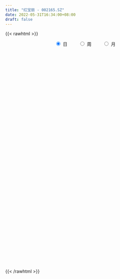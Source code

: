 ```yaml
---
title: "红宝丽 - 002165.SZ"
date: 2022-05-31T16:34:00+08:00
draft: false
---
```

{{< rawhtml >}}
    <div style="text-align: center">
        <label style="padding: 1rem;"><input style="margin-right: .5rem" type="radio" name="period" value="D" checked onclick="period_change(this)">日</label>
        <label style="padding: 1rem;"><input style="margin-right: .5rem" type="radio" name="period" value="W" onclick="period_change(this)">周</label>
        <label style="padding: 1rem;"><input style="margin-right: .5rem" type="radio" name="period" value="M" onclick="period_change(this)">月</label>
    </div>
    <div id="chart" style="height: 700px;"></div> 
    <script type="text/javascript">
        const D_v = [47537.22,24921.0,28171.03,29991.79,34603.21,36262.02,41061.0,39773.6,47064.2,64258.0,43783.7,36567.0,44045.0,32083.0,43937.54,129215.38,49868.0,58601.0,36558.01,37668.47,37882.6,32709.0,35508.0,36506.49,72926.51,42928.0,53452.0,35405.0,30576.0,28252.0,39185.04,43394.18,49195.22,39095.7,47765.0,97187.7,67401.32,54745.02,103598.02,142669.93,95351.05,71150.0,78251.13,108168.2,114809.1,94475.72,83493.72,86957.0,92745.0,53921.04,44683.0,47953.1,54323.1,40039.0,36338.33,70105.42,72271.84,79469.59,54921.52,67269.01,208631.98,121843.6,87468.33,82699.62,44893.0,115915.0,107641.4,135061.76,200091.82,131098.0,76183.0,81243.0,67228.0,115984.01,69652.01,187249.0,85329.0,299063.06,568664.29,452697.91,424057.91,373515.61,620331.16,757528.3,831415.6899999999,93919.44,91281.5,2425567.5499999998,1919581.1499999999,1039863.3199999999,964423.45,946148.9,668010.9300000001,785407.53,543310.9,567706.66,686511.72,737614.86,512487.58,642415.66,626690.66,834557.47,979917.3100000001,1587418.73,1038376.9,926810.04,876370.75,1636250.22,1091930.29,904762.0,1073727.1599999999,745172.0,743576.35,786204.0,528344.0,678686.53,636658.78,770341.46,551934.53,499517.37,520707.0,398306.58,450345.01,478491.02,465763.01,340764.0,286212.72,238618.0,323707.0,232002.0,257228.0,594206.46,912728.58,510709.44,421427.02,308962.99,275410.02,230380.0,252346.19,264087.01,781545.55,418303.0,443590.43,399759.99,353546.15,227753.38,378882.29,307049.58,307473.99,158278.0,167952.35,149443.01,153257.31,153587.91,162281.19,244079.0,142236.1,128130.0,139056.52,127380.0,95966.0,128408.1,264748.23,194345.52,136385.07,157276.09,186359.1,100003.0,78768.0,139225.0,108936.0,99966.0,104259.0,122238.0,111446.0,82768.0,78151.0,122657.0,78423.04,97902.0,120830.14,130894.1,94043.0,123750.43,111620.17,705141.22,811406.42,550324.01,308199.0,271041.02,215548.03,250239.04,274437.62,204482.0,258704.0,263018.01,189618.01,139369.01,148891.0,173700.01,168151.0,147946.0,595429.01,991538.76,711287.91,386198.0,272909.32,267371.32,208438.0,203090.0,157694.01,232811.0,129542.01,182410.01,129662.01,178893.7,198819.9,164751.61,316682.9,224452.0,186602.0,223651.01,223449.0,125825.04,156371.01,109895.01,191576.01,138717.0,120809.6,84403.0,127024.0,86855.0,84755.0,82599.02,149177.02,533869.02,264637.7,153479.0,197512.0,146153.0,168544.0,139137.0,101304.62,141629.05,137544.0,76533.0,82606.0,83158.0,60320.0,80891.0]
const D_histogram = [0.0,0.0031525926,0.0087341327,0.0130111738,0.0149531257,0.0178164051,0.0147612646,0.0100184694,0.0101106844,0.008802093,0.0060258635,0.0012043392,-0.0021283312,-0.0049800566,-0.0054741078,-0.0126462269,-0.0185576365,-0.0271110627,-0.0317686821,-0.0349251258,-0.0293332012,-0.0254212303,-0.0201821744,-0.0168671474,-0.0085882149,-0.002654019,0.0046581027,0.0029885552,0.0014371891,-0.0018510567,-0.0079403535,-0.0041075874,0.0025999851,0.006342082,0.0029796407,0.0129728885,0.0175480094,0.0222317101,0.0254300605,0.0337642208,0.0341013391,0.0293242883,0.0196363577,0.0193056785,0.0210352706,0.016986991,0.010747962,-0.0034922212,-0.0232565091,-0.0327901274,-0.0334414721,-0.0271580074,-0.0243578227,-0.0181651558,-0.0176853859,-0.0081672023,0.003383147,0.0118096318,0.0178158737,0.0225751043,0.0363349833,0.0360293719,0.0255780963,0.0237502819,0.0166605673,0.0160578733,0.0188843184,0.0236688733,0.0180355743,0.0111683617,0.0070148844,0.0035004777,-0.0007007088,-0.012034742,-0.0127313172,-0.0054314173,-0.0029411712,0.0298000395,0.0557796944,0.0779213103,0.0900138339,0.1290026716,0.1327275558,0.1655186803,0.2188479278,0.2861590859,0.3624692403,0.4068293577,0.3800223588,0.2807941215,0.1753883679,0.0605278611,-0.019722488,-0.1011186518,-0.1699159975,-0.2261911097,-0.2554017596,-0.2623829534,-0.2645503561,-0.2490462074,-0.2258891187,-0.1986344014,-0.1327731341,-0.0822400373,-0.0507958705,-0.0583759219,-0.0190475811,0.0514928478,0.0707726532,0.0688766647,0.0300379701,-0.0344554074,-0.0330735364,-0.0650660613,-0.0874336624,-0.0800605399,-0.0695667843,-0.0536795599,-0.0600111905,-0.074056887,-0.1041578775,-0.1144269027,-0.1152955747,-0.1054967317,-0.0905612735,-0.0844699979,-0.0795816385,-0.0704167039,-0.0582530652,-0.0555637673,-0.0441490764,0.0060601315,0.0364576475,0.0482937601,0.0388309318,0.0247221899,0.0205100922,0.0105497216,0.0115244251,0.0154465994,0.0407588542,0.0423202975,0.0447712982,0.0494638579,0.048820887,0.0422034354,0.0461318885,0.0397666379,0.0080472349,-0.0130303285,-0.0231122904,-0.0301884681,-0.0343027512,-0.0388194224,-0.0324140511,-0.0404846861,-0.0379679536,-0.0397096616,-0.0318133119,-0.0284282714,-0.0203253681,-0.0204928445,-0.0385520807,-0.04828384,-0.0515377177,-0.0593778192,-0.074651565,-0.0802120445,-0.0785719512,-0.0870036362,-0.0806861625,-0.0793113602,-0.065609592,-0.0479411355,-0.0247743178,-0.0037864476,0.0102768754,0.0096667311,0.0145475567,0.0149228784,0.0232695533,0.0303783456,0.0337166575,0.0414598014,0.0399762256,0.0282289416,0.0284689828,0.0221050911,0.0176287957,0.0177209675,0.0193549913,0.0205492926,0.0117858916,0.001042785,-0.0180384877,-0.0310937499,-0.027491422,-0.0205945638,-0.0234345429,-0.036642331,-0.0306836826,-0.0186979007,0.0207305856,0.0580147027,0.0822953988,0.0886691041,0.089664606,0.0755454251,0.0627314474,0.0436061785,0.0322773082,0.0276317344,0.0209739053,0.0254814003,0.0188237908,0.0195140956,0.0081366748,0.0031750248,0.0095074601,0.0046962372,-0.0087726362,-0.0307709617,-0.0307268185,-0.0333917571,-0.0471115382,-0.059913747,-0.0879257634,-0.1046568566,-0.1017145005,-0.0997653322,-0.0829972286,-0.0627361609,-0.0488630208,-0.0300369447,0.0101204013,0.038545234,0.050380306,0.058740116,0.0688168201,0.0671591989,0.0708440887,0.0711411584,0.0697752668,0.0723850467,0.0561250823,0.0504603873,0.0477894851,0.0438352424,0.0385458287,0.0345235115]
const D_fast = [0.0,0.0039407407,0.0117058141,0.0192356486,0.0249158819,0.0322332626,0.0328684383,0.0306302603,0.0332501465,0.0341420784,0.0328723147,0.0283518752,0.024487122,0.0203903824,0.0185278043,0.0081941285,-0.0023566902,-0.0176878822,-0.0302876721,-0.0421753973,-0.0439167729,-0.0463601096,-0.0461665973,-0.0470683571,-0.0409364783,-0.0356657872,-0.0271891399,-0.0281115485,-0.0293036174,-0.0330546273,-0.0411290125,-0.0383231432,-0.0309655745,-0.0256379571,-0.0282554882,-0.0150190183,-0.006056895,0.0041847332,0.0137405987,0.0305158142,0.0393782672,0.0419322886,0.0371534474,0.0416491878,0.0486375976,0.0488360657,0.0452840272,0.0301707887,0.0045923735,-0.0131387766,-0.0221504893,-0.0226565264,-0.0259457974,-0.0242944194,-0.028235996,-0.020759613,-0.0083634769,0.0030154158,0.0134756261,0.0238786328,0.0467222576,0.0554239892,0.0513672377,0.0554769938,0.052552421,0.0559641953,0.06351172,0.0742134933,0.0730890878,0.0690139657,0.0666142094,0.0639749222,0.0595985585,0.0452558398,0.0413764353,0.0473184809,0.0490734342,0.0892646548,0.1291892332,0.1708111767,0.2054071588,0.2766466644,0.3135534376,0.3877242321,0.4957654616,0.6346163911,0.8015438557,0.9476113125,1.0158099032,0.9867801963,0.9252215347,0.8254929932,0.7403120221,0.6336361954,0.5223598503,0.4095369606,0.3164758708,0.2438989387,0.175593947,0.1288365438,0.0955213528,0.0731174698,0.1057854535,0.135758541,0.1545037402,0.1323297083,0.1668961539,0.2503097946,0.2872827634,0.3026059411,0.2712767391,0.1981695097,0.1912829965,0.1430239563,0.0987979396,0.0861559272,0.0792579866,0.0817253211,0.0603908929,0.0278309746,-0.0283094853,-0.0671852361,-0.0968778017,-0.1134531417,-0.1211580019,-0.1361842257,-0.151191276,-0.1596305173,-0.162030145,-0.1732317889,-0.172854367,-0.1211301264,-0.0816181985,-0.0577086458,-0.0574637411,-0.0653919356,-0.0644765103,-0.0717994505,-0.0679436406,-0.0601598165,-0.0246578481,-0.0125163305,0.0011274948,0.018186019,0.0297482699,0.033681677,0.0491431023,0.0527195112,0.0230119169,-0.0013232286,-0.0171832631,-0.0318065578,-0.0444965288,-0.0587180556,-0.060416197,-0.0786080036,-0.0855832594,-0.0972523828,-0.0973093612,-0.1010313885,-0.0980098272,-0.1033005147,-0.1309977712,-0.1528004904,-0.1689387975,-0.1916233539,-0.2255599909,-0.2511734815,-0.2691763761,-0.2993589701,-0.313213037,-0.3316660747,-0.3343667046,-0.3286835319,-0.3117102937,-0.2916690353,-0.2750364935,-0.2732299551,-0.2647122403,-0.2606061989,-0.2464421358,-0.2317387571,-0.2199712808,-0.2018631865,-0.193352706,-0.1980427545,-0.1906854677,-0.1915230866,-0.1915921831,-0.1870697694,-0.1805969978,-0.1742653733,-0.1800823015,-0.1905647118,-0.2141556064,-0.2349843061,-0.2382548337,-0.2365066164,-0.2452052313,-0.267573602,-0.2692858743,-0.2619745677,-0.2173634349,-0.1655756422,-0.1207210964,-0.092180115,-0.0687684616,-0.0640012863,-0.0611324021,-0.0693561264,-0.0726156696,-0.0703533099,-0.0717676626,-0.0608898175,-0.0628414794,-0.0572726506,-0.0666159027,-0.0707837965,-0.0620744962,-0.0657116598,-0.0813736922,-0.1110647581,-0.1187023196,-0.1297151975,-0.1552128631,-0.1829935087,-0.2329869659,-0.2758822733,-0.2983685423,-0.321360707,-0.3253419106,-0.3207648831,-0.3191074982,-0.3077906582,-0.265103212,-0.2270420708,-0.2026119223,-0.1795670832,-0.1522861742,-0.1371539956,-0.1157580836,-0.0976757243,-0.0815977992,-0.0608917576,-0.0631204514,-0.0561700497,-0.0468935805,-0.0398890126,-0.0355419692,-0.0309334085]
const D_slow = [0.0,0.0007881481,0.0029716813,0.0062244748,0.0099627562,0.0144168575,0.0181071736,0.020611791,0.0231394621,0.0253399853,0.0268464512,0.027147536,0.0266154532,0.0253704391,0.0240019121,0.0208403554,0.0162009463,0.0094231806,0.00148101,-0.0072502714,-0.0145835717,-0.0209388793,-0.0259844229,-0.0302012097,-0.0323482634,-0.0330117682,-0.0318472425,-0.0311001037,-0.0307408065,-0.0312035706,-0.033188659,-0.0342155558,-0.0335655596,-0.0319800391,-0.0312351289,-0.0279919068,-0.0236049044,-0.0180469769,-0.0116894618,-0.0032484066,0.0052769282,0.0126080003,0.0175170897,0.0223435093,0.027602327,0.0318490747,0.0345360652,0.0336630099,0.0278488826,0.0196513508,0.0112909828,0.0045014809,-0.0015879747,-0.0061292637,-0.0105506101,-0.0125924107,-0.011746624,-0.008794216,-0.0043402476,0.0013035285,0.0103872743,0.0193946173,0.0257891414,0.0317267118,0.0358918537,0.039906322,0.0446274016,0.0505446199,0.0550535135,0.0578456039,0.059599325,0.0604744445,0.0602992673,0.0572905818,0.0541077525,0.0527498982,0.0520146054,0.0594646152,0.0734095388,0.0928898664,0.1153933249,0.1476439928,0.1808258818,0.2222055518,0.2769175338,0.3484573052,0.4390746153,0.5407819548,0.6357875445,0.7059860748,0.7498331668,0.7649651321,0.7600345101,0.7347548471,0.6922758478,0.6357280703,0.5718776304,0.5062818921,0.4401443031,0.3778827512,0.3214104715,0.2717518712,0.2385585877,0.2179985783,0.2052996107,0.1907056302,0.1859437349,0.1988169469,0.2165101102,0.2337292764,0.2412387689,0.2326249171,0.224356533,0.2080900176,0.186231602,0.1662164671,0.148824771,0.135404881,0.1204020834,0.1018878616,0.0758483923,0.0472416666,0.0184177729,-0.00795641,-0.0305967284,-0.0517142279,-0.0716096375,-0.0892138134,-0.1037770798,-0.1176680216,-0.1287052907,-0.1271902578,-0.1180758459,-0.1060024059,-0.096294673,-0.0901141255,-0.0849866024,-0.082349172,-0.0794680658,-0.0756064159,-0.0654167023,-0.054836628,-0.0436438034,-0.0312778389,-0.0190726172,-0.0085217583,0.0030112138,0.0129528733,0.014964682,0.0117070999,0.0059290273,-0.0016180897,-0.0101937776,-0.0198986332,-0.0280021459,-0.0381233175,-0.0476153059,-0.0575427212,-0.0654960492,-0.0726031171,-0.0776844591,-0.0828076702,-0.0924456904,-0.1045166504,-0.1174010798,-0.1322455346,-0.1509084259,-0.170961437,-0.1906044248,-0.2123553339,-0.2325268745,-0.2523547145,-0.2687571126,-0.2807423964,-0.2869359759,-0.2878825878,-0.2853133689,-0.2828966861,-0.279259797,-0.2755290774,-0.269711689,-0.2621171026,-0.2536879383,-0.2433229879,-0.2333289315,-0.2262716961,-0.2191544504,-0.2136281777,-0.2092209788,-0.2047907369,-0.1999519891,-0.1948146659,-0.191868193,-0.1916074968,-0.1961171187,-0.2038905562,-0.2107634117,-0.2159120526,-0.2217706884,-0.2309312711,-0.2386021917,-0.2432766669,-0.2380940205,-0.2235903448,-0.2030164952,-0.1808492191,-0.1584330676,-0.1395467113,-0.1238638495,-0.1129623049,-0.1048929778,-0.0979850442,-0.0927415679,-0.0863712178,-0.0816652701,-0.0767867462,-0.0747525775,-0.0739588213,-0.0715819563,-0.070407897,-0.072601056,-0.0802937964,-0.0879755011,-0.0963234404,-0.1081013249,-0.1230797617,-0.1450612025,-0.1712254167,-0.1966540418,-0.2215953748,-0.242344682,-0.2580287222,-0.2702444774,-0.2777537136,-0.2752236133,-0.2655873048,-0.2529922283,-0.2383071993,-0.2211029943,-0.2043131945,-0.1866021723,-0.1688168827,-0.151373066,-0.1332768043,-0.1192455337,-0.1066304369,-0.0946830656,-0.083724255,-0.0740877979,-0.06545692]
const D_data = [['2021-05-20', 4.7193, 4.6897, 4.6601, 4.7292],['2021-05-21', 4.6897, 4.7391, 4.6897, 4.7588],['2021-05-24', 4.7292, 4.7983, 4.7095, 4.8082],['2021-05-25', 4.7983, 4.8181, 4.7786, 4.8279],['2021-05-26', 4.8181, 4.8181, 4.7884, 4.8279],['2021-05-27', 4.8181, 4.8576, 4.7983, 4.8576],['2021-05-28', 4.8576, 4.7983, 4.7786, 4.8576],['2021-05-31', 4.7884, 4.7687, 4.7588, 4.7983],['2021-06-01', 4.7884, 4.8279, 4.7391, 4.8477],['2021-06-02', 4.8279, 4.8181, 4.7884, 4.8773],['2021-06-03', 4.8181, 4.7983, 4.7884, 4.8477],['2021-06-04', 4.7983, 4.7588, 4.7489, 4.7983],['2021-06-07', 4.7884, 4.7588, 4.7391, 4.8181],['2021-06-08', 4.7687, 4.7489, 4.7292, 4.7786],['2021-06-09', 4.7489, 4.7687, 4.7095, 4.7786],['2021-06-10', 4.7588, 4.6601, 4.6305, 4.7687],['2021-06-11', 4.6798, 4.6305, 4.6305, 4.6897],['2021-06-15', 4.6107, 4.5416, 4.5219, 4.6305],['2021-06-16', 4.5416, 4.5317, 4.512, 4.5614],['2021-06-17', 4.5416, 4.5021, 4.4922, 4.5515],['2021-06-18', 4.5416, 4.591, 4.4922, 4.6009],['2021-06-21', 4.5811, 4.5712, 4.5416, 4.6009],['2021-06-22', 4.591, 4.591, 4.5416, 4.6009],['2021-06-23', 4.591, 4.5712, 4.5416, 4.591],['2021-06-24', 4.5712, 4.6502, 4.5219, 4.6601],['2021-06-25', 4.6502, 4.6502, 4.591, 4.6601],['2021-06-28', 4.6601, 4.6996, 4.6502, 4.7292],['2021-06-29', 4.6897, 4.6009, 4.6009, 4.6996],['2021-06-30', 4.6009, 4.591, 4.5515, 4.6403],['2021-07-01', 4.6009, 4.5515, 4.5416, 4.6206],['2021-07-02', 4.5811, 4.4824, 4.4528, 4.5811],['2021-07-05', 4.4922, 4.591, 4.4824, 4.6009],['2021-07-06', 4.591, 4.6502, 4.5811, 4.6897],['2021-07-07', 4.6403, 4.6403, 4.591, 4.6798],['2021-07-08', 4.6403, 4.5515, 4.5317, 4.6502],['2021-07-09', 4.5416, 4.7391, 4.512, 4.7588],['2021-07-12', 4.7489, 4.7193, 4.6996, 4.7786],['2021-07-13', 4.6996, 4.7588, 4.6798, 4.7884],['2021-07-14', 4.7391, 4.7786, 4.7391, 4.8674],['2021-07-15', 4.8082, 4.897, 4.7786, 4.9365],['2021-07-16', 4.9069, 4.8477, 4.8279, 4.9168],['2021-07-19', 4.8576, 4.7983, 4.7687, 4.8773],['2021-07-20', 4.7489, 4.7193, 4.6996, 4.7786],['2021-07-21', 4.7588, 4.8279, 4.7193, 4.8674],['2021-07-22', 4.7884, 4.8773, 4.7786, 4.8872],['2021-07-23', 4.9168, 4.8181, 4.7884, 4.9563],['2021-07-26', 4.7983, 4.7786, 4.6502, 4.8378],['2021-07-27', 4.7489, 4.6305, 4.6206, 4.8477],['2021-07-28', 4.6009, 4.4626, 4.4528, 4.6305],['2021-07-29', 4.5021, 4.4922, 4.4824, 4.5712],['2021-07-30', 4.4528, 4.5515, 4.4429, 4.5614],['2021-08-02', 4.5515, 4.6305, 4.4824, 4.6502],['2021-08-03', 4.6305, 4.591, 4.5712, 4.67],['2021-08-04', 4.5712, 4.6403, 4.5712, 4.6601],['2021-08-05', 4.6403, 4.5712, 4.5515, 4.6403],['2021-08-06', 4.5712, 4.6996, 4.5317, 4.6996],['2021-08-09', 4.6897, 4.7786, 4.67, 4.7786],['2021-08-10', 4.7391, 4.7983, 4.7292, 4.8674],['2021-08-11', 4.7786, 4.8181, 4.7687, 4.8477],['2021-08-12', 4.8378, 4.8477, 4.8082, 4.8674],['2021-08-13', 4.8477, 5.0353, 4.8279, 5.055],['2021-08-16', 5.0254, 4.9267, 4.897, 5.0649],['2021-08-17', 4.9069, 4.7983, 4.7884, 4.9662],['2021-08-18', 4.7983, 4.897, 4.7884, 4.9365],['2021-08-19', 4.8872, 4.8279, 4.7983, 4.9069],['2021-08-20', 4.8279, 4.9069, 4.7193, 5.0155],['2021-08-23', 4.9464, 4.976, 4.9069, 5.0353],['2021-08-24', 4.976, 5.0451, 4.9563, 5.0846],['2021-08-25', 4.8181, 4.9365, 4.6996, 4.9859],['2021-08-26', 4.976, 4.9069, 4.8872, 5.055],['2021-08-27', 4.8872, 4.9267, 4.8576, 4.9662],['2021-08-30', 4.9365, 4.9267, 4.897, 5.0056],['2021-08-31', 4.9464, 4.9069, 4.8477, 4.976],['2021-09-01', 4.9069, 4.7786, 4.7687, 5.0056],['2021-09-02', 4.7786, 4.8773, 4.7489, 4.897],['2021-09-03', 4.8674, 4.9958, 4.8576, 5.1636],['2021-09-06', 5.0254, 4.9662, 4.9267, 5.055],['2021-09-07', 4.9662, 5.4598, 4.9563, 5.4598],['2021-09-08', 5.5289, 5.5783, 5.3808, 5.6474],['2021-09-09', 5.5585, 5.7264, 5.4796, 5.9041],['2021-09-10', 5.9041, 5.7757, 5.6573, 6.0621],['2021-09-13', 5.7856, 6.3583, 5.7757, 6.3583],['2021-09-14', 6.4866, 6.1608, 6.0028, 6.5557],['2021-09-15', 6.0917, 6.7729, 6.0324, 6.7729],['2021-09-16', 7.4542, 7.4542, 6.9111, 7.4542],['2021-09-17', 8.2045, 8.2045, 8.2045, 8.2045],['2021-09-22', 9.024, 9.024, 9.024, 9.024],['2021-09-23', 9.9224, 9.3301, 9.1918, 9.9224],['2021-09-24', 9.2807, 8.8858, 8.7673, 10.1396],['2021-09-27', 8.9055, 7.9972, 7.9972, 9.3695],['2021-09-28', 7.8392, 7.6516, 7.5035, 8.0268],['2021-09-29', 7.6615, 7.1382, 6.9803, 7.8688],['2021-09-30', 7.4147, 7.1678, 7.1481, 7.5134],['2021-10-08', 7.2863, 6.7729, 6.6742, 7.3554],['2021-10-11', 6.8322, 6.5162, 6.457, 6.9013],['2021-10-12', 6.6446, 6.2694, 6.1707, 6.6446],['2021-10-13', 6.2595, 6.2694, 6.0028, 6.3977],['2021-10-14', 6.2793, 6.3188, 6.141, 6.4767],['2021-10-15', 6.3188, 6.2102, 6.0423, 6.3385],['2021-10-18', 6.25, 6.32, 6.11, 6.47],['2021-10-19', 6.23, 6.38, 6.18, 6.43],['2021-10-20', 6.13, 6.44, 6.04, 6.55],['2021-10-21', 6.5, 7.08, 6.32, 7.08],['2021-10-22', 7.08, 7.15, 6.94, 7.79],['2021-10-25', 6.52, 7.11, 6.52, 7.31],['2021-10-26', 7.18, 6.67, 6.55, 7.21],['2021-10-27', 6.57, 7.34, 6.35, 7.34],['2021-10-28', 7.35, 8.07, 7.29, 8.07],['2021-10-29', 8.1, 7.75, 7.5, 8.12],['2021-11-01', 7.6, 7.62, 6.99, 7.94],['2021-11-02', 7.71, 7.12, 6.86, 7.75],['2021-11-03', 7.04, 6.55, 6.49, 7.07],['2021-11-04', 6.63, 7.21, 6.56, 7.21],['2021-11-05', 7.23, 6.7, 6.7, 7.28],['2021-11-08', 6.66, 6.64, 6.5, 6.84],['2021-11-09', 6.67, 6.93, 6.53, 6.98],['2021-11-10', 7.14, 6.98, 6.78, 7.2],['2021-11-11', 6.99, 7.09, 6.81, 7.44],['2021-11-12', 7.11, 6.81, 6.77, 7.18],['2021-11-15', 6.67, 6.62, 6.37, 6.75],['2021-11-16', 6.62, 6.24, 6.19, 6.66],['2021-11-17', 6.2, 6.3, 6.13, 6.37],['2021-11-18', 6.25, 6.3, 6.13, 6.45],['2021-11-19', 6.24, 6.37, 6.13, 6.48],['2021-11-22', 6.43, 6.42, 6.35, 6.62],['2021-11-23', 6.36, 6.29, 6.26, 6.42],['2021-11-24', 6.22, 6.23, 6.18, 6.33],['2021-11-25', 6.25, 6.25, 6.19, 6.32],['2021-11-26', 6.21, 6.28, 6.15, 6.36],['2021-11-29', 6.15, 6.14, 6.08, 6.24],['2021-11-30', 6.19, 6.23, 6.16, 6.4],['2021-12-01', 6.4, 6.85, 6.35, 6.85],['2021-12-02', 6.9, 6.82, 6.65, 7.11],['2021-12-03', 6.77, 6.72, 6.58, 6.86],['2021-12-06', 6.75, 6.48, 6.44, 6.83],['2021-12-07', 6.56, 6.37, 6.28, 6.64],['2021-12-08', 6.34, 6.45, 6.21, 6.53],['2021-12-09', 6.46, 6.34, 6.32, 6.46],['2021-12-10', 6.36, 6.45, 6.32, 6.47],['2021-12-13', 6.45, 6.5, 6.4, 6.56],['2021-12-14', 6.45, 6.86, 6.42, 7.15],['2021-12-15', 6.7, 6.66, 6.59, 6.77],['2021-12-16', 6.75, 6.71, 6.66, 6.92],['2021-12-17', 6.8, 6.79, 6.61, 6.9],['2021-12-20', 6.8, 6.77, 6.62, 6.91],['2021-12-21', 6.7, 6.71, 6.6, 6.73],['2021-12-22', 6.7, 6.87, 6.65, 6.98],['2021-12-23', 6.93, 6.77, 6.72, 6.95],['2021-12-24', 6.7, 6.37, 6.31, 6.72],['2021-12-27', 6.31, 6.36, 6.31, 6.44],['2021-12-28', 6.31, 6.4, 6.21, 6.4],['2021-12-29', 6.4, 6.37, 6.3, 6.49],['2021-12-30', 6.4, 6.35, 6.32, 6.41],['2021-12-31', 6.34, 6.29, 6.26, 6.37],['2022-01-04', 6.35, 6.4, 6.31, 6.42],['2022-01-05', 6.37, 6.18, 6.06, 6.4],['2022-01-06', 6.15, 6.26, 6.13, 6.33],['2022-01-07', 6.27, 6.17, 6.16, 6.31],['2022-01-10', 6.16, 6.27, 6.1, 6.29],['2022-01-11', 6.28, 6.21, 6.19, 6.3],['2022-01-12', 6.24, 6.27, 6.21, 6.29],['2022-01-13', 6.28, 6.16, 6.13, 6.29],['2022-01-14', 6.15, 5.85, 5.75, 6.15],['2022-01-17', 5.71, 5.83, 5.7, 5.88],['2022-01-18', 5.81, 5.82, 5.75, 5.85],['2022-01-19', 5.83, 5.67, 5.63, 5.83],['2022-01-20', 5.64, 5.44, 5.41, 5.67],['2022-01-21', 5.39, 5.42, 5.35, 5.48],['2022-01-24', 5.41, 5.41, 5.28, 5.45],['2022-01-25', 5.42, 5.17, 5.0, 5.44],['2022-01-26', 5.19, 5.25, 5.16, 5.32],['2022-01-27', 5.28, 5.11, 5.1, 5.28],['2022-01-28', 5.11, 5.21, 4.99, 5.24],['2022-02-07', 5.24, 5.26, 5.15, 5.33],['2022-02-08', 5.26, 5.37, 5.2, 5.39],['2022-02-09', 5.37, 5.41, 5.32, 5.43],['2022-02-10', 5.41, 5.38, 5.31, 5.41],['2022-02-11', 5.38, 5.2, 5.19, 5.38],['2022-02-14', 5.22, 5.25, 5.16, 5.32],['2022-02-15', 5.24, 5.18, 5.11, 5.29],['2022-02-16', 5.2, 5.28, 5.19, 5.34],['2022-02-17', 5.26, 5.29, 5.25, 5.42],['2022-02-18', 5.26, 5.26, 5.22, 5.33],['2022-02-21', 5.24, 5.34, 5.2, 5.34],['2022-02-22', 5.32, 5.24, 5.21, 5.35],['2022-02-23', 5.26, 5.07, 4.88, 5.26],['2022-02-24', 5.06, 5.18, 5.04, 5.58],['2022-02-25', 5.15, 5.07, 5.02, 5.28],['2022-02-28', 5.05, 5.05, 4.9, 5.12],['2022-03-01', 5.06, 5.08, 5.03, 5.2],['2022-03-02', 5.06, 5.09, 5.03, 5.14],['2022-03-03', 5.1, 5.08, 5.06, 5.17],['2022-03-04', 5.05, 4.92, 4.9, 5.06],['2022-03-07', 4.92, 4.82, 4.78, 4.94],['2022-03-08', 4.8, 4.6, 4.49, 4.82],['2022-03-09', 4.6, 4.54, 4.3, 4.69],['2022-03-10', 4.6, 4.67, 4.58, 4.7],['2022-03-11', 4.64, 4.69, 4.52, 4.69],['2022-03-14', 4.69, 4.53, 4.53, 4.73],['2022-03-15', 4.52, 4.3, 4.29, 4.55],['2022-03-16', 4.39, 4.46, 4.23, 4.48],['2022-03-17', 4.49, 4.53, 4.49, 4.62],['2022-03-18', 4.57, 4.98, 4.52, 4.98],['2022-03-21', 5.05, 5.16, 4.99, 5.28],['2022-03-22', 5.05, 5.19, 5.02, 5.43],['2022-03-23', 5.2, 5.09, 5.07, 5.24],['2022-03-24', 5.14, 5.09, 4.98, 5.14],['2022-03-25', 5.02, 4.91, 4.9, 5.08],['2022-03-28', 4.88, 4.89, 4.76, 4.96],['2022-03-29', 4.88, 4.75, 4.7, 4.89],['2022-03-30', 4.85, 4.78, 4.72, 4.85],['2022-03-31', 4.78, 4.83, 4.75, 4.95],['2022-04-01', 4.8, 4.78, 4.74, 4.83],['2022-04-06', 4.8, 4.92, 4.8, 4.96],['2022-04-07', 4.9, 4.78, 4.78, 4.93],['2022-04-08', 4.78, 4.86, 4.65, 4.91],['2022-04-11', 4.85, 4.68, 4.62, 4.93],['2022-04-12', 4.66, 4.71, 4.53, 4.72],['2022-04-13', 4.78, 4.85, 4.59, 4.93],['2022-04-14', 4.76, 4.71, 4.65, 4.77],['2022-04-15', 4.7, 4.54, 4.5, 4.7],['2022-04-18', 4.38, 4.31, 4.17, 4.39],['2022-04-19', 4.31, 4.49, 4.28, 4.56],['2022-04-20', 4.48, 4.41, 4.37, 4.52],['2022-04-21', 4.36, 4.18, 4.16, 4.39],['2022-04-22', 4.18, 4.06, 3.99, 4.18],['2022-04-25', 4.0, 3.68, 3.66, 4.0],['2022-04-26', 3.7, 3.6, 3.57, 3.79],['2022-04-27', 3.42, 3.7, 3.42, 3.7],['2022-04-28', 3.66, 3.59, 3.55, 3.7],['2022-04-29', 3.61, 3.72, 3.61, 3.77],['2022-05-05', 3.73, 3.77, 3.67, 3.82],['2022-05-06', 3.79, 3.7, 3.67, 3.79],['2022-05-09', 3.7, 3.78, 3.69, 3.81],['2022-05-10', 3.74, 4.16, 3.73, 4.16],['2022-05-11', 4.28, 4.18, 4.14, 4.4],['2022-05-12', 4.12, 4.08, 4.0, 4.17],['2022-05-13', 4.1, 4.1, 4.02, 4.15],['2022-05-16', 4.14, 4.19, 4.11, 4.27],['2022-05-17', 4.19, 4.09, 4.06, 4.19],['2022-05-18', 4.07, 4.19, 4.07, 4.19],['2022-05-19', 4.14, 4.19, 4.09, 4.23],['2022-05-20', 4.19, 4.2, 4.16, 4.22],['2022-05-23', 4.18, 4.29, 4.18, 4.32],['2022-05-24', 4.28, 4.05, 4.05, 4.33],['2022-05-25', 4.12, 4.15, 4.06, 4.15],['2022-05-26', 4.12, 4.19, 4.08, 4.2],['2022-05-27', 4.19, 4.18, 4.13, 4.22],['2022-05-30', 4.19, 4.16, 4.13, 4.2],['2022-05-31', 4.14, 4.17, 4.12, 4.19]]
const W_v = [227304.28,487046.9,450750.15,432704.75,871263.7399999999,311666.33,233874.82,369126.87,505662.77,208690.69,146613.31,215506.25,149500.85,122634.8,137385.72,187777.72,226960.28,108371.69,80841.93,139265.06,84767.79,92226.57,109682.35,198470.58,193239.3,141746.23,171102.92,153626.64,133185.47,53932.67,35350.31,166338.23,202852.45,186644.97,312858.51,190181.56,94152.74,123965.2,149557.23,158103.35,60331.52,117486.11,231272.89,152373.19,110247.36,83626.61,111110.43,124108.01,66248.61,68804.92,77872.69,82348.35,117467.08,76631.85,636388.5499999999,294276.05,149182.37,98226.93,80024.8,51334.58,67617.32,48216.46,95962.47,214281.65,117034.83,265359.3,262133.57,366791.61,157688.93,145402.0,166743.1,152102.38,89271.54,112007.64,77740.03,235925.81,136890.33,105990.43,86906.22,334644.2,515384.16,314350.7,372933.25,318003.3100000001,216762.51,275710.17,476967.8100000001,573512.98,219144.61,253934.19,94490.52,285707.02,290316.84,138507.32,101082.0,61204.0,92984.83,104737.26,238501.3,155899.78,125148.41,177983.8,264980.14,101095.35,99807.31,64810.12,98221.21,80704.0,102754.95,90180.65,148841.95,114167.86,14243.66,85755.51,133124.79,141538.37,108634.44,92654.4,109962.91,96533.82,209992.0,124307.04,179597.32,209771.87,135929.56,133547.07,169478.05,732993.63,323273.44,322463.81,291224.64,455564.15,582013.39,1040440.3899999999,714284.65,421142.81,320600.08,445616.65,304480.64,995090.9800000001,3310376.5600000001,1477235.3999999999,511112.89,510915.11,552367.88,299220.8,339088.63,265861.03,249926.02,152776.14,395786.77,780074.5499999999,614645.47,753294.54,1223959.6399999999,2541502.5500000003,3919838.0,2186514.6299999999,1284544.95,1212249.02,838520.15,1565555.8900000001,989131.24,671106.67,349712.2,1130324.54,603779.22,642754.3500000001,553254.1899999999,472153.04,1207692.1399999999,2080398.8400000001,748492.13,702351.42,438232.27,406161.01,358782.48,913248.7799999999,587690.5399999999,413340.96,378434.97,499185.86,216068.26,203936.99,1029367.99,589485.3100000001,519574.88,602462.05,431219.37,239306.26,441513.0,489703.11,917972.38,328732.28,88785.12,283091.86,244909.88,170089.05,231446.5,299148.92,170710.08,220578.0,186870.04,276637.8,463765.34,466854.15,361799.76,248758.95,482563.9399999999,452819.55,650075.98,521356.02,1829812.1699999999,2676710.1999999997,4436430.1999999993,3618446.6000000001,785407.53,3047631.7200000002,4670999.8300000001,5569738.2000000002,4253441.5099999998,3165965.2999999998,2347366.98,1655064.73,2506874.48,1488526.22,2307285.98,1574705.3900000001,782518.58,676726.29,755558.85,774368.7799999999,531154.0,517260.0,522092.28,2302242.25,1319464.71,1055191.03,1234117.02,2629305.3099999996,931575.02,490965.72,1091308.4100000001,839191.0700000001,662529.61,171610.0,1183761.76,752650.62,521470.05,141211.0]
const W_histogram = [0.0,0.0225723077,0.0391422205,0.0479480106,0.0738824277,0.0705938212,0.0734041609,0.0809414937,0.077441158,0.0615412958,0.0428322843,0.0384917261,0.0085289817,-0.0084876363,-0.0427139305,-0.0413033979,-0.0565734613,-0.069779887,-0.0747469326,-0.0680115998,-0.0663478271,-0.0690113432,-0.0637262148,-0.0474834898,-0.045863124,-0.0466745625,-0.0458108066,-0.0743427821,-0.1141395962,-0.125101685,-0.1226192628,-0.109735555,-0.0877009325,-0.0706499997,-0.0696574968,-0.0572699814,-0.0516799919,-0.0456501377,-0.0572405084,-0.0614465894,-0.0582259668,-0.0485613668,-0.0309779762,-0.0166022725,-0.0165421307,-0.0126119505,-0.0082649535,-0.0325390195,-0.0342087544,-0.0314750622,-0.0186245776,-0.0031594348,0.0187186816,0.0198908206,0.0420439423,0.0333453364,0.0193272946,0.0088498632,0.0097998937,0.0110245713,0.0179033477,0.0204962253,-0.0033221896,-0.0226167518,-0.0194291463,-0.00227297,0.0233632924,0.0522985324,0.0488440511,0.0517828135,0.0621772286,0.0598314858,0.0476299646,0.0297820979,0.0228943996,0.0368038954,0.0486915247,0.056101615,0.0509034843,0.0683045394,0.1037547052,0.1217917584,0.1357452791,0.1442349874,0.1559674382,0.1545049953,0.1798134594,0.1730801942,0.1610981755,0.1268781647,0.0820879756,0.060702658,0.0370114699,0.0093120116,-0.0114151363,-0.0353324267,-0.0437626725,-0.0469348085,-0.0402838696,-0.0308599213,-0.0244930974,-0.0215711808,-0.0202870587,-0.0325460507,-0.0469544523,-0.0481014065,-0.0476397468,-0.04858073,-0.0383771057,-0.0235055365,-0.0264282824,-0.0421669489,-0.0500200813,-0.0417857744,-0.0500400315,-0.0512152394,-0.052778405,-0.0593794217,-0.078025125,-0.0830708568,-0.0853862983,-0.0800585005,-0.0662844121,-0.0459110981,-0.031114281,-0.009891821,0.001140843,0.0376953623,0.0326463737,0.0179529764,0.005436178,0.0192993565,0.0308020591,0.0763877359,0.065811953,0.054792705,0.047694362,0.0270817544,0.0346213644,0.0449667349,0.1076523307,0.0709176211,0.0517195421,0.0269155592,-0.0084467086,-0.0346797444,-0.0398817185,-0.0498028513,-0.0494506616,-0.0507529129,-0.0327481935,-0.004775026,0.0179138461,0.0310188114,0.0846160674,0.163105009,0.2224724984,0.2341036365,0.2008036832,0.1418933482,0.0942654962,0.0969493432,0.0759865564,0.0468016231,0.0453868585,0.0355152259,-0.0050474753,-0.0709030639,-0.1048934955,-0.1238211543,-0.0778521296,-0.0690378572,-0.0693295614,-0.0776762053,-0.0835263465,-0.0936198658,-0.0860895861,-0.063933579,-0.0859247617,-0.0958005149,-0.1011308868,-0.1383871636,-0.1328927676,-0.097442003,-0.0492612652,-0.0282790529,-0.0077342339,0.0171440784,0.0106313147,-0.0013783917,0.0083754173,0.0224201749,-0.0114170931,-0.0469944928,-0.0615304373,-0.0594549691,-0.0689964633,-0.0668908097,-0.0637416769,-0.0656253228,-0.0647480911,-0.0557400033,-0.0564674382,-0.0360394778,-0.0127918477,0.0022139717,-0.0038624785,0.0036396393,0.0312231653,0.0402584132,0.0465603378,0.0538588015,0.1066381193,0.2901430724,0.4337820259,0.3907975542,0.3166408963,0.2154032381,0.197893871,0.2116453625,0.1384881506,0.0884061167,0.0201113297,-0.033728388,-0.0417853457,-0.0659395013,-0.0598378036,-0.0834572264,-0.1025788808,-0.1201979411,-0.1484411615,-0.188544459,-0.2195095249,-0.2298598449,-0.2217555273,-0.2179580322,-0.214009564,-0.2147910961,-0.1848215939,-0.1597021032,-0.1424043774,-0.11718968,-0.1135945406,-0.1336905059,-0.1583429522,-0.1637764426,-0.1297023328,-0.0915015269,-0.0601663065,-0.0340016382]
const W_fast = [0.0,0.0282153846,0.0545708525,0.0753636453,0.1197686693,0.1341285181,0.155289898,0.1830626042,0.198922558,0.1984080198,0.1904070793,0.1956894527,0.1678589537,0.1487204266,0.1038156498,0.0949003329,0.0654869042,0.0348355067,0.011181728,0.0009141608,-0.0140090232,-0.0339253751,-0.0445718004,-0.0401999478,-0.0500453631,-0.0625254421,-0.0731143879,-0.120232059,-0.1885637721,-0.2308012821,-0.2589736756,-0.2735238566,-0.2734144672,-0.2740260343,-0.2904479056,-0.2923778856,-0.2997078941,-0.3050905742,-0.3309910721,-0.3505588004,-0.3618946695,-0.3643704112,-0.3545315147,-0.3443063791,-0.34838177,-0.3476045774,-0.3453238188,-0.3777326396,-0.3879545632,-0.3930896365,-0.3848952963,-0.3702200122,-0.3436622254,-0.3375173813,-0.304853274,-0.3052155458,-0.3144017639,-0.3226667295,-0.3192667256,-0.3152859052,-0.3039312919,-0.296214358,-0.3208633202,-0.3458120704,-0.3474817514,-0.3308938177,-0.2994167321,-0.257406859,-0.2486503276,-0.2327658619,-0.2068271396,-0.1942150109,-0.1945090409,-0.2049113831,-0.2060754816,-0.182965012,-0.1589045014,-0.1374690074,-0.129941267,-0.095464077,-0.034075235,0.0144097579,0.0622995984,0.1068480535,0.1575723638,0.1947361698,0.2649979987,0.3015347821,0.3298273072,0.3273268376,0.3030586425,0.2968489894,0.2824106687,0.2570392133,0.2334582813,0.2007078842,0.1813369704,0.1664311322,0.1630111037,0.1647200716,0.1649636212,0.1624927427,0.1587051,0.1383095954,0.1121625807,0.0989902749,0.0875419979,0.0744558322,0.0750651801,0.0840603651,0.0745305487,0.0482501449,0.0278919922,0.0256798555,0.0049155905,-0.0090634272,-0.0238211941,-0.0452670662,-0.0834190508,-0.1092324968,-0.1328945129,-0.1475813402,-0.1503783548,-0.1414828153,-0.1344645684,-0.1157150637,-0.1043971889,-0.058418829,-0.0553062242,-0.0655113775,-0.0766691314,-0.0579811137,-0.0387778963,0.0259047144,0.0317819198,0.0344608481,0.0392860956,0.0254439266,0.0416388776,0.0632259318,0.1528246104,0.133819306,0.1275511125,0.1094760194,0.0720020745,0.0370991025,0.0219266988,-0.0004451468,-0.0124556224,-0.026446102,-0.0166284309,0.0101509801,0.0373183137,0.0581779818,0.1329292547,0.2521944485,0.3671800625,0.4373371098,0.4542380772,0.4308010793,0.4067396014,0.4336607842,0.4316946364,0.4142101089,0.424142059,0.4231492329,0.3813246627,0.2977433082,0.2375295028,0.1876465554,0.2141525476,0.2057073558,0.1880832612,0.160317566,0.1335858382,0.1000873524,0.0860952356,0.092267848,0.0487954748,0.0149695929,-0.0156435008,-0.0874965684,-0.1152253643,-0.1041351005,-0.0682696789,-0.0543572298,-0.0357459694,-0.0065816375,-0.0104365724,-0.0227908768,-0.0109432135,0.0087065878,-0.0279849535,-0.0753109764,-0.1052295302,-0.1180178042,-0.1448084143,-0.1594254631,-0.1722117496,-0.1905017262,-0.2058115172,-0.2107384303,-0.2255827247,-0.2141646338,-0.1941149656,-0.1785556533,-0.1855977231,-0.1771856955,-0.1417963781,-0.1226965269,-0.1047545178,-0.0839913538,-0.0045525062,0.251488215,0.503572675,0.5582875918,0.563291158,0.5159043093,0.54786841,0.6145312421,0.5759960679,0.5480155631,0.4847486085,0.4224767938,0.4039734998,0.3633344688,0.3544767156,0.3099929862,0.2652266115,0.217558066,0.1522045552,0.064965143,-0.0208773041,-0.0886925854,-0.1360271496,-0.1867191625,-0.2362730853,-0.2907523914,-0.3069882877,-0.3217943229,-0.3400976914,-0.3441804139,-0.3689839097,-0.4225025015,-0.4867406859,-0.533118287,-0.5314697603,-0.5161443362,-0.4998506923,-0.4821864336]
const W_slow = [0.0,0.0056430769,0.015428632,0.0274156347,0.0458862416,0.0635346969,0.0818857371,0.1021211105,0.1214814,0.136866724,0.147574795,0.1571977266,0.159329972,0.1572080629,0.1465295803,0.1362037308,0.1220603655,0.1046153937,0.0859286606,0.0689257606,0.0523388039,0.0350859681,0.0191544144,0.0072835419,-0.0041822391,-0.0158508797,-0.0273035813,-0.0458892769,-0.0744241759,-0.1056995971,-0.1363544128,-0.1637883016,-0.1857135347,-0.2033760346,-0.2207904088,-0.2351079042,-0.2480279022,-0.2594404366,-0.2737505637,-0.289112211,-0.3036687027,-0.3158090444,-0.3235535385,-0.3277041066,-0.3318396393,-0.3349926269,-0.3370588653,-0.3451936202,-0.3537458088,-0.3616145743,-0.3662707187,-0.3670605774,-0.362380907,-0.3574082019,-0.3468972163,-0.3385608822,-0.3337290585,-0.3315165927,-0.3290666193,-0.3263104765,-0.3218346396,-0.3167105833,-0.3175411306,-0.3231953186,-0.3280526052,-0.3286208477,-0.3227800246,-0.3097053915,-0.2974943787,-0.2845486753,-0.2690043682,-0.2540464967,-0.2421390056,-0.2346934811,-0.2289698812,-0.2197689073,-0.2075960262,-0.1935706224,-0.1808447513,-0.1637686165,-0.1378299402,-0.1073820006,-0.0734456808,-0.0373869339,0.0016049256,0.0402311745,0.0851845393,0.1284545879,0.1687291317,0.2004486729,0.2209706668,0.2361463313,0.2453991988,0.2477272017,0.2448734176,0.2360403109,0.2250996428,0.2133659407,0.2032949733,0.195579993,0.1894567186,0.1840639234,0.1789921587,0.1708556461,0.159117033,0.1470916814,0.1351817447,0.1230365622,0.1134422858,0.1075659016,0.100958831,0.0904170938,0.0779120735,0.0674656299,0.054955622,0.0421518122,0.0289572109,0.0141123555,-0.0053939258,-0.02616164,-0.0475082146,-0.0675228397,-0.0840939427,-0.0955717172,-0.1033502875,-0.1058232427,-0.105538032,-0.0961141914,-0.0879525979,-0.0834643538,-0.0821053094,-0.0772804702,-0.0695799554,-0.0504830215,-0.0340300332,-0.0203318569,-0.0084082664,-0.0016378278,0.0070175132,0.018259197,0.0451722796,0.0629016849,0.0758315704,0.0825604602,0.0804487831,0.071778847,0.0618084173,0.0493577045,0.0369950391,0.0243068109,0.0161197625,0.014926006,0.0194044676,0.0271591704,0.0483131873,0.0890894395,0.1447075641,0.2032334732,0.253434394,0.2889077311,0.3124741051,0.3367114409,0.35570808,0.3674084858,0.3787552004,0.3876340069,0.3863721381,0.3686463721,0.3424229982,0.3114677097,0.2920046773,0.274745213,0.2574128226,0.2379937713,0.2171121847,0.1937072182,0.1721848217,0.1562014269,0.1347202365,0.1107701078,0.0854873861,0.0508905952,0.0176674033,-0.0066930975,-0.0190084138,-0.026078177,-0.0280117355,-0.0237257159,-0.0210678872,-0.0214124851,-0.0193186308,-0.0137135871,-0.0165678603,-0.0283164835,-0.0436990929,-0.0585628352,-0.075811951,-0.0925346534,-0.1084700726,-0.1248764034,-0.1410634261,-0.154998427,-0.1691152865,-0.178125156,-0.1813231179,-0.180769625,-0.1817352446,-0.1808253348,-0.1730195434,-0.1629549401,-0.1513148557,-0.1378501553,-0.1111906255,-0.0386548574,0.0697906491,0.1674900376,0.2466502617,0.3005010712,0.349974539,0.4028858796,0.4375079172,0.4596094464,0.4646372788,0.4562051818,0.4457588454,0.4292739701,0.4143145192,0.3934502126,0.3678054924,0.3377560071,0.3006457167,0.253509602,0.1986322208,0.1411672595,0.0857283777,0.0312388697,-0.0222635213,-0.0759612954,-0.1221666938,-0.1620922196,-0.197693314,-0.226990734,-0.2553893691,-0.2888119956,-0.3283977337,-0.3693418443,-0.4017674275,-0.4246428093,-0.4396843859,-0.4481847954]
const W_data = [['2017-07-21', 5.8406, 5.745, 5.4964, 5.8406],['2017-07-28', 5.745, 6.0987, 5.6398, 6.2612],['2017-08-04', 6.0413, 6.156, 5.9457, 6.2803],['2017-08-11', 6.156, 6.1656, 5.9744, 6.3759],['2017-08-18', 6.0987, 6.5288, 6.0317, 6.8538],['2017-08-25', 6.5479, 6.2898, 6.1942, 6.634],['2017-09-01', 6.2898, 6.4332, 6.2707, 6.4619],['2017-09-08', 6.4141, 6.5957, 6.309, 6.6244],['2017-09-15', 6.567, 6.5479, 6.481, 6.7965],['2017-09-22', 6.5001, 6.4141, 6.3472, 6.6053],['2017-09-29', 6.3567, 6.3472, 6.2325, 6.4141],['2017-10-13', 6.3854, 6.5192, 6.3759, 6.567],['2017-10-20', 6.4906, 6.1464, 6.0317, 6.5097],['2017-10-27', 6.1464, 6.2038, 6.0891, 6.2994],['2017-11-03', 6.156, 5.8501, 5.7928, 6.1751],['2017-11-10', 5.8501, 6.1942, 5.8023, 6.4045],['2017-11-17', 6.1178, 5.9266, 5.8119, 6.242],['2017-11-24', 5.9266, 5.8406, 5.7545, 6.0031],['2017-12-01', 5.8692, 5.8501, 5.7545, 5.8884],['2017-12-08', 5.8119, 5.9553, 5.5825, 6.0604],['2017-12-15', 5.9075, 5.8692, 5.8119, 5.9744],['2017-12-22', 5.8501, 5.7641, 5.7163, 5.8979],['2017-12-29', 5.7545, 5.8214, 5.5825, 5.8597],['2018-01-05', 5.831, 5.9744, 5.8119, 6.1464],['2018-01-12', 5.9361, 5.8023, 5.7832, 5.9648],['2018-01-19', 5.8023, 5.7354, 5.6398, 5.8214],['2018-01-26', 5.7259, 5.7163, 5.6685, 5.8406],['2018-02-02', 5.7163, 5.2192, 5.1045, 5.745],['2018-02-09', 5.095, 4.8082, 4.7413, 5.2383],['2018-02-14', 4.8082, 4.9229, 4.8082, 4.9516],['2018-02-23', 4.9611, 4.9516, 4.9325, 4.9802],['2018-03-02', 4.9707, 5.0089, 4.942, 5.095],['2018-03-09', 5.0089, 5.1141, 4.9516, 5.1141],['2018-03-16', 5.1141, 5.0663, 4.9994, 5.2192],['2018-03-23', 5.0567, 4.8273, 4.7795, 5.4295],['2018-03-30', 4.7795, 4.9229, 4.7604, 4.9994],['2018-04-04', 4.9229, 4.8082, 4.7891, 4.9516],['2018-04-13', 4.7795, 4.7699, 4.7413, 4.8464],['2018-04-20', 4.7795, 4.4545, 4.4449, 4.8177],['2018-04-27', 4.4067, 4.4163, 4.2824, 4.4545],['2018-05-04', 4.4163, 4.4163, 4.3589, 4.4927],['2018-05-11', 4.4258, 4.4449, 4.4163, 4.5119],['2018-05-18', 4.4641, 4.5405, 4.3876, 4.7508],['2018-05-25', 4.5597, 4.5214, 4.5214, 4.6457],['2018-06-01', 4.5119, 4.3207, 4.2824, 4.5597],['2018-06-08', 4.3302, 4.3207, 4.2346, 4.3876],['2018-06-15', 4.3398, 4.292, 4.1486, 4.3971],['2018-06-22', 4.2155, 3.814, 3.7663, 4.2824],['2018-06-29', 3.8427, 3.9502, 3.7758, 3.9696],['2018-07-06', 3.9405, 3.9308, 3.8531, 4.0278],['2018-07-13', 3.9308, 4.0278, 3.9308, 4.0763],['2018-07-20', 4.0278, 4.0763, 3.9599, 4.1734],['2018-07-27', 4.0278, 4.2122, 4.0278, 4.2607],['2018-08-03', 4.1928, 3.9793, 3.9211, 4.2122],['2018-08-10', 3.9793, 4.2802, 3.9016, 4.8237],['2018-08-17', 4.2122, 3.9113, 3.9016, 4.251],['2018-08-24', 3.9211, 3.7561, 3.5231, 3.989],['2018-08-31', 3.7464, 3.6978, 3.6687, 3.824],['2018-09-07', 3.6978, 3.7755, 3.6202, 3.8046],['2018-09-14', 3.7755, 3.7464, 3.6881, 3.7852],['2018-09-21', 3.7172, 3.8046, 3.6687, 3.824],['2018-09-28', 3.7949, 3.7464, 3.7366, 3.8434],['2018-10-12', 3.6881, 3.3193, 3.2125, 3.7172],['2018-10-19', 3.3193, 3.2028, 3.0378, 3.5911],['2018-10-26', 3.2514, 3.3775, 3.2028, 3.3872],['2018-11-02', 3.3193, 3.5522, 3.2611, 3.6978],['2018-11-09', 3.5522, 3.7366, 3.4649, 3.8531],['2018-11-16', 3.7269, 3.9113, 3.6687, 4.0181],['2018-11-23', 3.8822, 3.5717, 3.5619, 3.9211],['2018-11-30', 3.5522, 3.6493, 3.5231, 3.8046],['2018-12-07', 3.7269, 3.7852, 3.659, 3.8628],['2018-12-14', 3.7755, 3.659, 3.6396, 3.8628],['2018-12-21', 3.6493, 3.5037, 3.4746, 3.7658],['2018-12-28', 3.5134, 3.3484, 3.2902, 3.5425],['2019-01-04', 3.3678, 3.4067, 3.232, 3.4164],['2019-01-11', 3.4261, 3.6784, 3.4067, 3.9113],['2019-01-18', 3.6687, 3.7269, 3.5911, 3.7949],['2019-01-25', 3.7366, 3.7366, 3.6978, 3.8143],['2019-02-01', 3.7366, 3.6008, 3.4746, 3.7852],['2019-02-15', 3.6008, 3.9405, 3.6008, 4.154],['2019-02-22', 3.9502, 4.3578, 3.9308, 4.5034],['2019-03-01', 4.3772, 4.3578, 4.2996, 4.5519],['2019-03-08', 4.3675, 4.484, 4.3384, 4.8043],['2019-03-15', 4.4452, 4.581, 4.3869, 4.7848],['2019-03-22', 4.6296, 4.7946, 4.581, 4.7946],['2019-03-29', 4.7266, 4.7848, 4.5228, 4.9207],['2019-04-04', 4.7848, 5.3284, 4.7848, 5.5128],['2019-04-12', 5.3963, 5.1342, 5.0566, 5.8136],['2019-04-19', 5.1925, 5.1731, 5.0178, 5.2507],['2019-04-26', 5.1828, 4.911, 4.8916, 5.2313],['2019-04-30', 4.9401, 4.6781, 4.581, 4.9498],['2019-05-10', 4.4646, 4.8819, 4.4646, 4.911],['2019-05-17', 4.8625, 4.8043, 4.7266, 5.2313],['2019-05-24', 4.7751, 4.6684, 4.5131, 4.8043],['2019-05-31', 4.6587, 4.6587, 4.6199, 4.7946],['2019-06-06', 4.6296, 4.5131, 4.4937, 4.6975],['2019-06-14', 4.5325, 4.6206, 4.4835, 4.7087],['2019-06-21', 4.6401, 4.6499, 4.5325, 4.6989],['2019-06-28', 4.6499, 4.7772, 4.6499, 5.0317],['2019-07-05', 4.8359, 4.8555, 4.7968, 4.9828],['2019-07-12', 4.8066, 4.8653, 4.6989, 4.9632],['2019-07-19', 4.9338, 4.8555, 4.8066, 4.9436],['2019-07-26', 4.8457, 4.8555, 4.738, 4.9926],['2019-08-02', 4.8457, 4.6597, 4.5912, 4.9045],['2019-08-09', 4.6401, 4.552, 4.4933, 4.7087],['2019-08-16', 4.5129, 4.6597, 4.4444, 4.7772],['2019-08-23', 4.6989, 4.6597, 4.6401, 4.8457],['2019-08-30', 4.6891, 4.6206, 4.5716, 4.7282],['2019-09-06', 4.6401, 4.7674, 4.5618, 4.7968],['2019-09-12', 4.787, 4.8849, 4.7772, 4.9338],['2019-09-20', 4.8751, 4.6891, 4.6303, 4.924],['2019-09-27', 4.6793, 4.4639, 4.4248, 4.738],['2019-09-30', 4.4639, 4.4737, 4.4444, 4.5031],['2019-10-11', 4.4737, 4.6499, 4.3758, 4.6597],['2019-10-18', 4.6499, 4.415, 4.3954, 4.6989],['2019-10-25', 4.4248, 4.4444, 4.3562, 4.5422],['2019-11-01', 4.4346, 4.3954, 4.3073, 4.5227],['2019-11-08', 4.3954, 4.2681, 4.2681, 4.4737],['2019-11-15', 4.2681, 3.994, 3.9451, 4.2975],['2019-11-22', 3.9745, 4.0332, 3.9745, 4.1311],['2019-11-29', 4.0234, 3.9745, 3.9059, 4.1996],['2019-12-06', 3.9745, 4.0038, 3.8374, 4.0136],['2019-12-13', 4.0136, 4.0919, 3.9647, 4.2388],['2019-12-20', 4.0724, 4.2094, 4.0626, 4.2681],['2019-12-27', 4.1898, 4.1898, 4.1017, 4.2584],['2020-01-03', 4.1605, 4.3367, 4.1115, 4.3465],['2020-01-10', 4.3073, 4.2779, 4.2192, 4.3758],['2020-01-17', 4.2975, 4.7282, 4.229, 4.8849],['2020-01-23', 4.6891, 4.3073, 4.3073, 4.8653],['2020-02-07', 3.8766, 4.1409, 3.7395, 4.18],['2020-02-14', 4.1213, 4.0919, 4.0528, 4.2094],['2020-02-21', 4.1213, 4.4248, 4.1115, 4.4835],['2020-02-28', 4.4541, 4.4737, 4.2388, 4.7968],['2020-03-06', 4.6891, 5.0904, 4.552, 5.1981],['2020-03-13', 5.11, 4.5325, 4.3562, 5.5212],['2020-03-20', 4.601, 4.5129, 4.1409, 4.6401],['2020-03-27', 4.3465, 4.552, 4.3465, 4.6499],['2020-04-03', 4.5422, 4.3367, 4.2681, 4.7576],['2020-04-10', 4.4052, 4.6793, 4.366, 4.6793],['2020-04-17', 4.7185, 4.7968, 4.5814, 5.1883],['2020-04-24', 4.8163, 5.717, 4.7772, 6.5099],['2020-04-30', 5.717, 4.6206, 4.5716, 5.8149],['2020-05-08', 4.552, 4.7478, 4.5227, 4.7576],['2020-05-15', 4.787, 4.601, 4.5814, 4.787],['2020-05-22', 4.5912, 4.3244, 4.3244, 4.7576],['2020-05-29', 4.3047, 4.2652, 4.2059, 4.4133],['2020-06-05', 4.2849, 4.4231, 4.2652, 4.5021],['2020-06-12', 4.4231, 4.2948, 4.1961, 4.433],['2020-06-19', 4.2948, 4.3639, 4.2652, 4.3836],['2020-06-24', 4.3639, 4.3047, 4.2652, 4.433],['2020-07-03', 4.2948, 4.5614, 4.275, 4.5811],['2020-07-10', 4.6107, 4.7983, 4.5712, 4.9662],['2020-07-17', 4.7983, 4.8773, 4.7095, 5.0649],['2020-07-24', 4.9365, 4.8773, 4.8378, 5.1537],['2020-07-31', 4.8773, 5.6178, 4.8082, 5.6671],['2020-08-07', 5.8449, 6.3977, 5.5487, 6.3977],['2020-08-14', 7.0395, 6.7038, 6.7038, 7.8787],['2020-08-21', 6.4866, 6.5064, 6.22, 6.7828],['2020-08-28', 6.4274, 6.0917, 5.8843, 6.5557],['2020-09-04', 6.0719, 5.6968, 5.5882, 6.3385],['2020-09-11', 5.6178, 5.6869, 5.4993, 5.8054],['2020-09-18', 5.6869, 6.3188, 5.6573, 6.615],['2020-09-25', 6.3385, 6.0917, 5.8251, 6.378],['2020-09-30', 6.1016, 5.9535, 5.6276, 6.2003],['2020-10-09', 6.1805, 6.3089, 6.0818, 6.3681],['2020-10-16', 6.378, 6.2595, 6.1312, 6.5656],['2020-10-23', 6.2595, 5.8054, 5.7757, 6.2793],['2020-10-30', 5.8054, 5.2229, 5.1834, 5.8152],['2020-11-06', 5.213, 5.3315, 5.0846, 5.4499],['2020-11-13', 5.3315, 5.3315, 5.2426, 5.4894],['2020-11-20', 5.3512, 6.1805, 5.3413, 6.2497],['2020-11-27', 6.5458, 5.8449, 5.7264, 7.0889],['2020-12-04', 5.8251, 5.7363, 5.6276, 6.0028],['2020-12-11', 5.6869, 5.5882, 5.519, 5.8646],['2020-12-18', 5.5585, 5.5487, 5.2722, 5.6276],['2020-12-25', 5.6178, 5.4104, 5.3117, 5.6968],['2020-12-31', 5.4104, 5.5783, 5.3808, 5.6079],['2021-01-08', 5.5684, 5.8054, 5.5289, 6.2793],['2021-01-15', 5.7264, 5.213, 5.0945, 5.7264],['2021-01-22', 5.2623, 5.2229, 5.2031, 5.5487],['2021-01-29', 5.2525, 5.1735, 5.0353, 5.371],['2021-02-05', 5.0945, 4.5712, 4.5416, 5.3413],['2021-02-10', 4.5712, 4.9168, 4.4626, 4.9464],['2021-02-19', 4.9563, 5.3117, 4.9563, 5.3315],['2021-02-26', 5.3611, 5.6375, 5.3611, 6.1016],['2021-03-05', 5.4006, 5.4499, 5.371, 5.7066],['2021-03-12', 5.4598, 5.5388, 5.1143, 5.6276],['2021-03-19', 5.5092, 5.7165, 5.4598, 5.8646],['2021-03-26', 5.6474, 5.3808, 5.3018, 5.8547],['2021-04-02', 5.3907, 5.2623, 5.2229, 5.4598],['2021-04-09', 5.2821, 5.5289, 5.2426, 5.9436],['2021-04-16', 5.5684, 5.6573, 5.3808, 5.6671],['2021-04-23', 5.6375, 5.0056, 5.0056, 5.8843],['2021-04-30', 5.0155, 4.7687, 4.7489, 5.055],['2021-05-07', 4.7786, 4.8477, 4.7786, 4.8872],['2021-05-14', 4.8477, 4.9662, 4.7786, 5.0056],['2021-05-21', 4.9365, 4.7391, 4.6601, 4.9563],['2021-05-28', 4.7292, 4.7983, 4.7095, 4.8576],['2021-06-04', 4.7884, 4.7588, 4.7391, 4.8773],['2021-06-11', 4.7884, 4.6305, 4.6305, 4.8181],['2021-06-18', 4.6107, 4.591, 4.4922, 4.6305],['2021-06-25', 4.5811, 4.6502, 4.5219, 4.6601],['2021-07-02', 4.6601, 4.4824, 4.4528, 4.7292],['2021-07-09', 4.4922, 4.7391, 4.4824, 4.7588],['2021-07-16', 4.7489, 4.8477, 4.6798, 4.9365],['2021-07-23', 4.8576, 4.8181, 4.6996, 4.9563],['2021-07-30', 4.7983, 4.5515, 4.4429, 4.8477],['2021-08-06', 4.5515, 4.6996, 4.4824, 4.6996],['2021-08-13', 4.6897, 5.0353, 4.67, 5.055],['2021-08-20', 5.0254, 4.9069, 4.7193, 5.0649],['2021-08-27', 4.9464, 4.9267, 4.6996, 5.0846],['2021-09-03', 4.9365, 4.9958, 4.7489, 5.1636],['2021-09-10', 5.0254, 5.7757, 4.9267, 6.0621],['2021-09-17', 5.7856, 8.2045, 5.7757, 8.2045],['2021-09-24', 9.024, 8.8858, 8.7673, 10.1396],['2021-09-30', 8.9055, 7.1678, 6.9803, 9.3695],['2021-10-08', 7.2863, 6.7729, 6.6742, 7.3554],['2021-10-15', 6.8322, 6.2102, 6.0028, 6.9013],['2021-10-22', 6.25, 7.15, 6.04, 7.79],['2021-10-29', 6.52, 7.75, 6.35, 8.12],['2021-11-05', 7.6, 6.7, 6.49, 7.94],['2021-11-12', 6.66, 6.81, 6.5, 7.44],['2021-11-19', 6.67, 6.37, 6.13, 6.75],['2021-11-26', 6.43, 6.28, 6.15, 6.62],['2021-12-03', 6.15, 6.72, 6.08, 7.11],['2021-12-10', 6.75, 6.45, 6.21, 6.83],['2021-12-17', 6.45, 6.79, 6.4, 7.15],['2021-12-24', 6.8, 6.37, 6.31, 6.98],['2021-12-31', 6.31, 6.29, 6.21, 6.49],['2022-01-07', 6.35, 6.17, 6.06, 6.42],['2022-01-14', 6.16, 5.85, 5.75, 6.3],['2022-01-21', 5.71, 5.42, 5.35, 5.88],['2022-01-28', 5.41, 5.21, 4.99, 5.45],['2022-02-11', 5.24, 5.2, 5.15, 5.43],['2022-02-18', 5.22, 5.26, 5.11, 5.42],['2022-02-25', 5.24, 5.07, 4.88, 5.58],['2022-03-04', 5.05, 4.92, 4.9, 5.2],['2022-03-11', 4.92, 4.69, 4.3, 4.94],['2022-03-18', 4.69, 4.98, 4.23, 4.98],['2022-03-25', 5.05, 4.91, 4.9, 5.43],['2022-04-01', 4.88, 4.78, 4.7, 4.96],['2022-04-08', 4.8, 4.86, 4.65, 4.96],['2022-04-15', 4.85, 4.54, 4.5, 4.93],['2022-04-22', 4.38, 4.06, 3.99, 4.56],['2022-04-29', 4.0, 3.72, 3.42, 4.0],['2022-05-06', 3.73, 3.7, 3.67, 3.82],['2022-05-13', 3.7, 4.1, 3.69, 4.4],['2022-05-20', 4.14, 4.2, 4.06, 4.27],['2022-05-27', 4.18, 4.18, 4.05, 4.33],['2022-06-02', 4.19, 4.17, 4.12, 4.2]]
const M_v = [446243.4400000001,242859.24,91707.47,149771.4,227624.38,114092.31,86316.54,142381.91,189058.37,217553.05,235074.86,946594.98,751556.7,487403.94,650695.73,693101.8900000001,488735.61,537606.25,560137.4299999999,757393.0300000001,507787.3299999999,430495.7100000001,856726.33,617016.71,379900.99,274075.56,570617.9300000001,382492.24,358992.73,186018.08,362698.05,886437.2599999999,619323.8600000002,572380.6,762882.5299999999,1014842.36,1144997.8900000001,1103055.2200000002,1609275.4400000004,551802.77,284778.51,306412.34,1160806.99,740805.1300000001,571919.54,488728.72,740216.5199999998,598642.8699999999,714547.5000000001,301926.52,542572.1599999999,321451.24,225590.29,480758.62,468529.1699999999,382864.01,364379.8900000001,419702.82,471976.1400000001,642590.5999999999,560914.03,492543.72,3255532.3300000005,5715625.7999999998,4884426.5599999987,1199116.8399999999,2560996.29,1010972.1799999998,2116249.0600000001,991413.6600000001,1316982.96,2724468.04,1212722.0099999998,963081.2999999999,653190.14,3303875.3400000003,1103615.2300000002,1228452.5800000001,1471046.8800000001,1021172.9499999998,561005.37,922751.0099999998,1603043.8900000001,2004233.1499999999,3441590.6500000008,2031986.0900000001,2192095.9900000002,2498863.25,1902675.6199999996,1649859.6099999999,4653325.9400000004,5519450.8600000003,3091202.6699999999,4307304.6299999999,6263979.3899999987,4101860.4899999993,1648136.7000000002,2238705.6899999995,4023261.5499999998,4787440.8200000012,2062549.1400000001,1291960.6000000001,2686531.5,2755884.1200000001,5826852.169999999,5574392.5999999996,2732490.4199999995,1273016.4800000002,1368237.9099999997,1834211.6500000001,929725.6299999999,1224319.4000000001,1221835.73,667574.2599999999,782019.4800000001,1195269.3799999999,2146708.0899999999,1285193.8200000001,553248.5800000001,659720.6600000001,441951.7700000001,790987.77,387406.29,961135.7799999999,525778.5199999999,660539.89,396264.84,378071.25,1223127.5399999998,247193.16,566538.4600000001,1058115.8999999999,520124.6599999999,632170.5100000002,1146980.8900000001,1212089.72,1618050.1100000001,815613.1799999999,497427.39,777185.4700000002,391464.65,470189.0700000001,450783.03,527413.21,707817.8,1301080.1799999999,1651265.9899999995,2734903.9300000002,6294364.2300000004,1873616.6800000002,1082062.4900000002,3693350.2999999993,10125707.790000001,5083255.3099999996,2726570.3099999996,4517307.3300000001,2450210.1899999999,2292715.2500000005,1948559.1000000001,2287855.8700000001,2272112.7699999996,826649.51,1001542.9,1636494.0900000003,1982689.4199999999,12934284.1899999995,14073777.2800000012,11911068.5199999996,8170680.6499999994,2737807.9200000004,3649793.5300000003,6731912.0800000001,3213536.8199999998,2770703.4299999997]
const M_histogram = [0.0,0.0142823932,-0.0132082492,0.0429904721,0.0579023875,0.0785124269,-0.0115545916,-0.1414827953,-0.2255461428,-0.3766393741,-0.4341162732,-0.3860793803,-0.3870081315,-0.4309645356,-0.4102860513,-0.3470938913,-0.2379189733,-0.1339174929,0.014516553,0.1355310113,0.2375632469,0.2678115148,0.3393030583,0.3523072906,0.3707492091,0.4313309574,0.528340152,0.565291446,0.5463067995,0.544215501,0.5655707098,0.4337531528,0.3275974534,0.1816409437,0.1307539177,0.1182307793,0.0731767475,0.0165458957,-0.0104654956,-0.0727063364,-0.1512960156,-0.1746776537,-0.1474540117,-0.1310206552,-0.1489655893,-0.1558179442,-0.1501085181,-0.1341853451,-0.144891613,-0.1748561385,-0.2022606197,-0.2650023639,-0.323848689,-0.3030657162,-0.295491372,-0.256505726,-0.2260435129,-0.2177491207,-0.2363255493,-0.2284693679,-0.1987165597,-0.1795438671,-0.1420777496,-0.0408471901,0.0754228356,0.1420623652,0.1412941273,0.1455575459,0.1715647579,0.0992394629,0.0264674509,0.039086303,0.0473016627,0.0333604063,0.0244512162,0.0185202103,0.0335890759,0.0314827659,0.0451726702,0.0331684856,0.0297747928,0.0384357221,0.0660892073,0.0915319428,0.1593508127,0.177085243,0.1877299911,0.1595621541,0.155864829,0.1828450298,0.2474907119,0.3228442368,0.4020165227,0.4409590199,0.2611568371,0.0925088569,-0.0514749629,-0.0880186758,-0.0755838051,0.005616176,-0.1110459748,-0.1749113411,-0.1134102561,-0.0762677822,0.0209256839,0.096408489,0.0926695396,0.0814250489,0.0616681353,-0.0034872409,-0.0328429962,-0.0905471933,-0.1519456987,-0.2452225483,-0.2813706333,-0.278996583,-0.243433745,-0.2164324908,-0.2115846996,-0.2094111348,-0.1963548192,-0.1889098632,-0.2123960707,-0.2212176426,-0.2455038559,-0.2514212705,-0.2624857133,-0.2389474549,-0.2365298566,-0.2147227573,-0.1925717897,-0.1610166892,-0.1459142702,-0.1118505494,-0.0222181837,0.0672438143,0.1195536279,0.1511338003,0.1765215418,0.1918530825,0.183405401,0.1638179022,0.1385334115,0.0963161279,0.0835848006,0.0810685702,0.0892736078,0.1023204898,0.108110183,0.086120503,0.0753980924,0.1483646082,0.2217337686,0.2456485763,0.2020934442,0.2050172662,0.1784934465,0.1263018272,0.1159150183,0.0822395586,0.0204203199,-0.0205599831,-0.0576241284,-0.0813397998,-0.0700587066,0.0843305436,0.2130009559,0.1841632181,0.1585263087,0.0631260954,-0.0124309948,-0.0753906995,-0.1837800453,-0.214987434]
const M_fast = [0.0,0.0178529915,-0.0129397132,0.0540066261,0.0833941384,0.1236322846,0.0306766181,-0.1346222844,-0.2750721676,-0.5203252424,-0.6863312099,-0.734814162,-0.8324949461,-0.9841924841,-1.0660855126,-1.0896668254,-1.0399716508,-0.9694495436,-0.8173863594,-0.6624891483,-0.5010661009,-0.4038649544,-0.2475476464,-0.1464665914,-0.0353373706,0.1330771171,0.3621713497,0.5404455052,0.6580375586,0.7920001353,0.9547480216,0.9313687527,0.9071124167,0.806566143,0.7883675964,0.8054021528,0.7786423078,0.72614793,0.6965201648,0.61610274,0.4996890568,0.4326380053,0.4229981443,0.4066763371,0.3514900056,0.3056831647,0.2738654612,0.256242298,0.2093131268,0.1356345667,0.0576649306,-0.0713274046,-0.211135902,-0.2661193583,-0.332417857,-0.3575586425,-0.3836073076,-0.4297501955,-0.5074080115,-0.556669172,-0.5765955038,-0.602308778,-0.6003620979,-0.509343336,-0.3742176013,-0.2720624804,-0.2375071865,-0.1968543814,-0.1279559799,-0.1754714092,-0.2416265585,-0.2192361307,-0.1991953553,-0.2047965101,-0.2075928962,-0.2088938495,-0.1854277149,-0.1796633335,-0.1546802616,-0.1583923248,-0.1543423194,-0.1360724596,-0.0918966725,-0.0435709513,0.0640856217,0.1260913628,0.1836686087,0.1953913101,0.2306601923,0.3033516506,0.4298700107,0.5859345947,0.7656110114,0.9147932636,0.8002802901,0.654759524,0.4979069635,0.4393585817,0.432897501,0.5155015261,0.3710778817,0.2634846801,0.2966332011,0.3147087294,0.4171336165,0.5167185439,0.5361469793,0.5452587509,0.5409188711,0.4748916847,0.4373251804,0.3569841849,0.2575992548,0.1030167681,-0.0034739752,-0.0708490706,-0.0961446688,-0.1232515373,-0.171299921,-0.2214791399,-0.2575115292,-0.297294039,-0.3738792642,-0.4380052467,-0.5236674239,-0.5924401562,-0.6691260273,-0.7053246326,-0.7620394985,-0.7939130885,-0.8199050684,-0.8286041401,-0.8499802887,-0.8438792053,-0.7598013854,-0.6535284339,-0.5713302133,-0.5019665908,-0.4324484639,-0.3691536526,-0.3317499838,-0.3103830071,-0.3010341449,-0.3191723966,-0.3110075236,-0.2932566116,-0.262733172,-0.2241061676,-0.1912889286,-0.1917484829,-0.1836213704,-0.0735637025,0.0552389,0.1405658518,0.1475340807,0.2017122193,0.2198117612,0.1991955988,0.2177875444,0.2046719743,0.1479578157,0.1018375169,0.0503673395,0.0063167181,0.0000831347,0.1755550208,0.3574756721,0.3746787388,0.3886734066,0.3090547172,0.2303898783,0.1485824987,-0.0057518584,-0.0907061057]
const M_slow = [0.0,0.0035705983,0.000268536,0.011016154,0.0254917509,0.0451198576,0.0422312097,0.0068605109,-0.0495260248,-0.1436858683,-0.2522149366,-0.3487347817,-0.4454868146,-0.5532279485,-0.6557994613,-0.7425729341,-0.8020526774,-0.8355320507,-0.8319029124,-0.7980201596,-0.7386293479,-0.6716764692,-0.5868507046,-0.498773882,-0.4060865797,-0.2982538403,-0.1661688023,-0.0248459408,0.111730759,0.2477846343,0.3891773118,0.4976156,0.5795149633,0.6249251992,0.6576136787,0.6871713735,0.7054655604,0.7096020343,0.7069856604,0.6888090763,0.6509850724,0.607315659,0.570452156,0.5376969923,0.5004555949,0.4615011089,0.4239739793,0.3904276431,0.3542047398,0.3104907052,0.2599255503,0.1936749593,0.112712787,0.036946358,-0.036926485,-0.1010529165,-0.1575637947,-0.2120010749,-0.2710824622,-0.3281998042,-0.3778789441,-0.4227649109,-0.4582843483,-0.4684961458,-0.4496404369,-0.4141248456,-0.3788013138,-0.3424119273,-0.2995207378,-0.2747108721,-0.2680940094,-0.2583224337,-0.246497018,-0.2381569164,-0.2320441124,-0.2274140598,-0.2190167908,-0.2111460993,-0.1998529318,-0.1915608104,-0.1841171122,-0.1745081817,-0.1579858798,-0.1351028941,-0.095265191,-0.0509938802,-0.0040613824,0.0358291561,0.0747953633,0.1205066208,0.1823792988,0.263090358,0.3635944886,0.4738342436,0.5391234529,0.5622506671,0.5493819264,0.5273772575,0.5084813062,0.5098853502,0.4821238565,0.4383960212,0.4100434572,0.3909765116,0.3962079326,0.4203100549,0.4434774397,0.463833702,0.4792507358,0.4783789256,0.4701681765,0.4475313782,0.4095449535,0.3482393165,0.2778966581,0.2081475124,0.1472890761,0.0931809534,0.0402847785,-0.0120680051,-0.06115671,-0.1083841758,-0.1614831934,-0.2167876041,-0.278163568,-0.3410188857,-0.406640314,-0.4663771777,-0.5255096419,-0.5791903312,-0.6273332786,-0.6675874509,-0.7040660185,-0.7320286558,-0.7375832018,-0.7207722482,-0.6908838412,-0.6531003911,-0.6089700057,-0.5610067351,-0.5151553848,-0.4742009093,-0.4395675564,-0.4154885244,-0.3945923243,-0.3743251817,-0.3520067798,-0.3264266574,-0.2993991116,-0.2778689859,-0.2590194628,-0.2219283107,-0.1664948686,-0.1050827245,-0.0545593634,-0.0033050469,0.0413183147,0.0728937715,0.1018725261,0.1224324158,0.1275374957,0.1223975,0.1079914679,0.0876565179,0.0701418413,0.0912244772,0.1444747162,0.1905155207,0.2301470979,0.2459286217,0.242820873,0.2239731982,0.1780281869,0.1242813283]
const M_data = [['2007-09-28', 5.3913, 6.0586, 5.1819, 7.5896],['2007-10-31', 6.1463, 6.2824, 5.6948, 7.5766],['2007-11-30', 6.3439, 5.7236, 5.2342, 6.5101],['2007-12-28', 5.6922, 6.8634, 5.6281, 7.1186],['2008-01-31', 6.8634, 6.582, 6.5428, 8.5056],['2008-02-29', 6.5428, 6.8097, 6.0403, 8.0084],['2008-03-31', 6.7888, 5.2669, 4.8417, 7.2285],['2008-04-30', 5.2342, 4.1121, 3.0668, 5.2669],['2008-05-30', 4.1577, 3.9557, 3.7538, 4.8486],['2008-06-30', 3.9518, 2.2214, 2.0392, 4.0745],['2008-07-31', 2.2135, 2.4748, 2.1422, 2.8114],['2008-08-29', 2.455, 3.3994, 2.4451, 3.7617],['2008-09-26', 3.3281, 2.5461, 2.1224, 3.5024],['2008-10-31', 2.4748, 1.4849, 1.376, 2.5104],['2008-11-28', 1.4453, 1.8076, 1.3978, 2.067],['2008-12-31', 1.7937, 2.164, 1.7819, 2.5104],['2009-01-23', 2.1996, 2.8629, 2.1996, 2.9856],['2009-02-27', 2.9005, 3.1103, 2.8134, 3.6429],['2009-03-31', 3.049, 4.1854, 2.9302, 4.1993],['2009-04-30', 4.1557, 4.5169, 4.0686, 5.1999],['2009-05-27', 4.5197, 4.9245, 4.3904, 5.0482],['2009-06-30', 5.0032, 4.486, 4.4495, 5.0088],['2009-07-31', 4.4804, 5.4332, 4.4186, 5.7818],['2009-08-31', 5.5119, 5.1297, 4.8683, 6.403],['2009-09-30', 5.1212, 5.5091, 5.065, 6.1837],['2009-10-30', 5.6469, 6.5238, 5.5682, 6.6194],['2009-11-30', 6.3299, 7.7606, 6.3243, 8.1372],['2009-12-31', 7.7015, 7.7971, 7.0579, 8.3143],['2010-01-29', 7.8168, 7.5975, 7.1815, 8.6994],['2010-02-26', 7.5582, 8.2159, 6.8864, 8.7106],['2010-03-31', 8.2215, 9.0535, 7.7943, 9.1013],['2010-04-30', 9.3599, 7.2984, 6.8972, 10.5306],['2010-05-31', 7.0099, 7.357, 6.6042, 7.7898],['2010-06-30', 7.3976, 6.4644, 6.2661, 8.3398],['2010-07-30', 6.4013, 7.339, 5.7251, 7.4833],['2010-08-31', 7.357, 7.8439, 7.2173, 8.1279],['2010-09-30', 7.8213, 7.4562, 7.2128, 8.475],['2010-10-29', 7.5148, 7.1722, 6.4374, 7.8574],['2010-11-30', 7.1902, 7.4201, 6.9874, 8.5201],['2010-12-31', 7.3931, 6.8025, 6.478, 7.5689],['2011-01-31', 6.8341, 6.221, 5.7296, 7.0189],['2011-02-28', 6.2255, 6.5952, 6.0497, 6.7169],['2011-03-31', 6.6177, 7.1947, 6.6177, 7.8439],['2011-04-29', 7.1406, 7.1452, 6.9784, 7.8213],['2011-05-31', 7.1452, 6.6718, 6.1759, 7.5283],['2011-06-30', 6.6177, 6.6898, 5.9956, 6.8747],['2011-07-29', 6.7124, 6.7845, 6.6267, 7.5419],['2011-08-31', 6.7575, 6.9152, 6.1489, 7.1497],['2011-09-30', 6.9333, 6.5366, 6.1083, 7.5599],['2011-10-31', 6.4464, 6.1038, 5.7477, 6.7665],['2011-11-30', 6.1669, 5.8694, 5.7973, 6.4464],['2011-12-30', 5.9956, 5.0264, 4.0842, 6.1038],['2012-01-31', 4.9588, 4.5305, 4.4178, 5.0715],['2012-02-29', 4.5711, 5.1842, 4.49, 5.4907],['2012-03-30', 5.1842, 4.8551, 4.6477, 5.5674],['2012-04-27', 4.8596, 5.1436, 4.8145, 5.635],['2012-05-31', 5.1932, 5.0129, 4.9543, 5.4952],['2012-06-29', 5.0084, 4.6355, 4.5264, 5.2518],['2012-07-31', 4.681, 4.0538, 3.9447, 4.7628],['2012-08-31', 4.1174, 4.1265, 4.0174, 4.7719],['2012-09-28', 4.1265, 4.281, 4.0356, 4.5537],['2012-10-31', 4.281, 4.072, 4.0265, 4.4992],['2012-11-30', 4.072, 4.2629, 3.9993, 5.0354],['2012-12-31', 4.2629, 5.299, 3.8266, 5.8898],['2013-01-31', 5.3354, 6.0262, 5.3354, 6.7806],['2013-02-28', 5.9262, 5.9262, 5.6899, 6.317],['2013-03-29', 5.9262, 5.3172, 5.2718, 6.517],['2013-04-26', 5.3172, 5.4535, 4.9718, 5.708],['2013-05-31', 5.4354, 5.8898, 5.3445, 6.1625],['2013-06-28', 5.9262, 4.5992, 4.2265, 6.0443],['2013-07-31', 4.6355, 4.2115, 4.1376, 5.0889],['2013-08-30', 4.2485, 5.1074, 4.2115, 5.4584],['2013-09-30', 5.0705, 5.1074, 4.9596, 5.4029],['2013-10-31', 5.1074, 4.8119, 4.5717, 5.3291],['2013-11-29', 4.8119, 4.8026, 4.4609, 4.9042],['2013-12-31', 4.701, 4.7841, 4.3501, 5.9571],['2014-01-30', 4.7934, 5.0612, 4.6548, 5.1998],['2014-02-28', 5.0612, 4.8765, 4.7564, 5.4307],['2014-03-31', 4.858, 5.1074, 4.701, 5.4214],['2014-04-30', 5.1166, 4.7934, 4.6456, 5.366],['2014-05-30', 4.7749, 4.858, 4.6918, 4.9689],['2014-06-30', 4.9319, 5.0252, 4.7657, 5.3198],['2014-07-31', 5.0439, 5.3801, 5.0065, 5.4642],['2014-08-29', 5.3614, 5.5389, 5.2774, 5.6977],['2014-09-30', 5.5389, 6.4076, 5.5202, 6.4916],['2014-10-31', 6.501, 6.1367, 5.8471, 6.6784],['2014-11-28', 6.1274, 6.2675, 5.9312, 6.5664],['2014-12-31', 6.2675, 5.8752, 5.7351, 6.4263],['2015-01-30', 5.8752, 6.2301, 5.7631, 6.4823],['2015-02-27', 6.1647, 6.8279, 5.9686, 6.9587],['2015-03-31', 6.912, 7.7433, 6.8186, 8.2009],['2015-04-30', 7.7433, 8.5185, 7.6592, 8.8081],['2015-05-29', 8.4345, 9.3218, 7.6779, 9.4059],['2015-06-30', 10.2559, 9.5366, 8.1729, 12.647],['2015-07-31', 9.2471, 6.7666, 5.3054, 9.7982],['2015-08-31', 6.7382, 6.1814, 5.7568, 8.8239],['2015-09-30', 6.1154, 5.7379, 5.266, 6.4079],['2015-10-30', 5.9266, 6.6156, 5.87, 6.8515],['2015-11-30', 6.5118, 7.1724, 6.3608, 7.9179],['2015-12-31', 7.1629, 8.3332, 6.776, 8.7578],['2016-01-29', 8.3332, 5.7851, 5.5208, 8.352],['2016-02-29', 5.7756, 5.9078, 5.5775, 6.4834],['2016-03-31', 5.9078, 7.4177, 5.8511, 7.7858],['2016-04-29', 7.4083, 7.3611, 7.0591, 8.2482],['2016-05-31', 7.38, 8.5125, 7.078, 8.8333],['2016-06-30', 8.4653, 8.8145, 7.899, 9.3901],['2016-07-29', 8.7673, 8.1538, 7.8613, 8.9371],['2016-08-31', 8.0783, 8.1538, 7.6914, 8.3332],['2016-09-30', 8.1538, 8.0878, 7.7197, 8.3615],['2017-01-26', 8.8994, 7.38, 6.8892, 9.0881],['2017-02-28', 7.3611, 7.6254, 7.2384, 7.682],['2017-03-31', 7.6254, 7.0497, 6.9836, 7.7764],['2017-04-28', 7.0497, 6.6439, 6.4551, 7.5876],['2017-05-31', 6.6344, 5.719, 5.4831, 6.6816],['2017-06-30', 5.7001, 5.917, 5.4076, 5.9266],['2017-07-31', 5.917, 6.1178, 5.4964, 6.2612],['2017-08-31', 6.0891, 6.4523, 5.9744, 6.8538],['2017-09-29', 6.4428, 6.3472, 6.2325, 6.7965],['2017-10-31', 6.3854, 5.9935, 5.9266, 6.567],['2017-11-30', 5.9935, 5.8119, 5.7545, 6.4045],['2017-12-29', 5.8023, 5.8214, 5.5825, 6.0604],['2018-01-31', 5.831, 5.6398, 5.4964, 6.1464],['2018-02-28', 5.6207, 5.028, 4.7413, 5.6207],['2018-03-30', 4.9898, 4.9229, 4.7604, 5.4295],['2018-04-27', 4.9229, 4.4163, 4.2824, 4.9516],['2018-05-31', 4.4163, 4.3207, 4.2824, 4.7508],['2018-06-29', 4.3207, 3.9502, 3.7663, 4.3971],['2018-07-31', 3.9405, 4.154, 3.8531, 4.2607],['2018-08-31', 4.1734, 3.6978, 3.5231, 4.8237],['2018-09-28', 3.6978, 3.7464, 3.6202, 3.8434],['2018-10-31', 3.6881, 3.6202, 3.0378, 3.7172],['2018-11-30', 3.5037, 3.6493, 3.4552, 4.0181],['2018-12-28', 3.7269, 3.3484, 3.2902, 3.8628],['2019-01-31', 3.3678, 3.5134, 3.232, 3.9113],['2019-02-28', 3.5328, 4.3869, 3.5231, 4.5519],['2019-03-29', 4.3966, 4.7848, 4.3287, 4.9207],['2019-04-30', 4.7848, 4.6781, 4.581, 5.8136],['2019-05-31', 4.4646, 4.6587, 4.4646, 5.2313],['2019-06-28', 4.6296, 4.7772, 4.4835, 5.0317],['2019-07-31', 4.8359, 4.8261, 4.6989, 4.9926],['2019-08-30', 4.8261, 4.6206, 4.4444, 4.8457],['2019-09-30', 4.6401, 4.4737, 4.4248, 4.9338],['2019-10-31', 4.4737, 4.3367, 4.3171, 4.6989],['2019-11-29', 4.3367, 3.9745, 3.9059, 4.4737],['2019-12-31', 3.9745, 4.2094, 3.8374, 4.2681],['2020-01-23', 4.229, 4.3073, 4.2192, 4.8849],['2020-02-28', 3.8766, 4.4737, 3.7395, 4.7968],['2020-03-31', 4.6891, 4.6206, 4.1409, 5.5212],['2020-04-30', 4.5912, 4.6206, 4.2681, 6.5099],['2020-05-29', 4.552, 4.2652, 4.2059, 4.787],['2020-06-30', 4.2849, 4.3442, 4.1961, 4.5021],['2020-07-31', 4.354, 5.6178, 4.3047, 5.6671],['2020-08-31', 5.8449, 6.141, 5.5487, 7.8787],['2020-09-30', 6.141, 5.9535, 5.4993, 6.615],['2020-10-30', 6.1805, 5.2229, 5.1834, 6.5656],['2020-11-30', 5.213, 5.8547, 5.0846, 7.0889],['2020-12-31', 5.7955, 5.5783, 5.2722, 5.8942],['2021-01-29', 5.5684, 5.1735, 5.0353, 6.2793],['2021-02-26', 5.0945, 5.6375, 4.4626, 6.1016],['2021-03-31', 5.4006, 5.3216, 5.1143, 5.8646],['2021-04-30', 5.3216, 4.7687, 4.7489, 5.9436],['2021-05-31', 4.7786, 4.7687, 4.6601, 5.0056],['2021-06-30', 4.7884, 4.591, 4.4922, 4.8773],['2021-07-30', 4.6009, 4.5515, 4.4429, 4.9563],['2021-08-31', 4.5515, 4.9069, 4.4824, 5.0846],['2021-09-30', 4.9069, 7.1678, 4.7489, 10.1396],['2021-10-29', 7.2863, 7.75, 6.0028, 8.12],['2021-11-30', 7.6, 6.23, 6.08, 7.94],['2021-12-31', 6.4, 6.29, 6.21, 7.15],['2022-01-28', 6.35, 5.21, 4.99, 6.42],['2022-02-28', 5.24, 5.05, 4.88, 5.58],['2022-03-31', 5.06, 4.83, 4.23, 5.43],['2022-04-29', 4.8, 3.72, 3.42, 4.96],['2022-05-31', 3.73, 4.17, 3.67, 4.4]]
        const D_a = [null,null,null,null,null,null,null,null,null,4.8773,null,null,null,null,null,null,null,null,null,4.4922,null,null,null,null,null,null,4.7292,null,null,null,4.4528,null,null,null,null,null,null,null,null,null,null,null,null,null,null,4.9563,null,null,null,null,4.4429,null,null,null,null,null,null,null,null,null,null,null,null,null,null,null,null,5.0846,null,null,null,null,null,null,4.7489,null,null,null,null,null,null,null,null,null,null,null,null,null,10.1396,null,null,null,null,null,null,null,6.0028,null,null,null,null,null,null,null,null,null,null,null,8.12,null,null,null,null,null,null,null,null,null,null,null,null,null,null,null,null,null,null,null,null,6.08,null,null,null,null,null,null,null,null,null,null,7.15,null,null,null,null,null,null,null,null,null,6.21,null,null,null,6.42,null,null,null,null,null,null,null,null,null,null,null,null,null,null,null,null,null,4.99,null,null,null,null,null,null,null,null,5.42,null,null,null,4.88,null,null,null,5.2,null,null,null,null,null,null,null,null,null,null,4.23,null,null,null,5.43,null,null,null,null,null,null,null,null,null,null,null,null,null,null,null,null,null,null,null,null,null,null,null,3.42,null,null,null,null,null,null,4.4,null,null,null,4.06,null,null,null,null,null,null,null,4.22,null,null]
const W_a = [null,null,null,null,6.8538,null,null,null,null,null,null,null,null,null,null,null,null,null,null,5.5825,null,null,null,6.1464,null,null,null,null,4.7413,null,null,null,null,null,5.4295,null,null,null,null,null,null,null,null,null,null,null,null,3.7663,null,null,null,null,4.2607,null,null,null,null,null,null,null,null,null,null,3.0378,null,null,null,null,null,null,null,null,null,null,null,null,null,null,null,null,null,null,null,null,null,null,null,5.8136,null,null,null,4.4646,null,null,null,null,null,null,5.0317,null,null,null,null,null,null,4.4444,null,null,null,4.9338,null,null,null,null,null,null,null,null,null,null,null,3.8374,null,null,null,null,null,null,null,null,null,null,null,null,null,null,null,null,null,null,6.5099,null,null,null,null,null,null,4.1961,null,null,null,null,null,null,null,null,7.8787,null,null,null,5.4993,null,null,null,null,null,null,null,null,null,null,7.0889,null,null,null,null,null,null,null,null,null,null,4.4626,null,null,null,null,null,null,null,5.9436,null,null,null,null,null,null,null,null,null,4.4922,null,null,null,null,null,null,null,null,null,null,null,null,null,10.1396,null,null,null,null,null,null,null,null,null,null,null,null,null,null,null,null,null,null,null,null,null,null,null,null,null,null,null,null,null,3.42,null,null,null,null,null]
const M_a = [null,null,null,null,null,null,null,null,null,null,null,null,null,1.376,null,null,null,null,null,null,null,null,null,null,null,null,null,null,null,null,null,10.5306,null,null,null,null,null,null,null,null,5.7296,null,null,null,null,null,7.5419,null,null,null,null,null,null,null,null,null,null,null,null,null,null,null,null,3.8266,null,null,null,null,6.1625,null,null,null,null,null,null,4.3501,null,null,null,null,null,null,null,null,null,null,null,null,null,null,null,null,null,12.647,null,null,null,null,null,null,5.5208,null,null,null,null,9.3901,null,null,null,null,null,null,null,null,null,null,null,null,null,null,null,null,null,null,null,null,null,null,null,null,3.0378,null,null,null,null,null,5.8136,null,null,null,null,null,null,null,null,null,3.7395,null,null,null,null,null,7.8787,null,null,null,null,null,null,null,null,null,null,4.4429,null,null,null,null,null,null,null,null,null,null]
        const D_b = [[{ coord: ['2021-06-02', 4.7292] }, { coord: ['2021-07-30', 4.4922] }],[{ coord: ['2021-09-24', 8.12] }, { coord: ['2022-01-04', 6.08] }],[{ coord: ['2022-01-28', 5.2] }, { coord: ['2022-03-22', 4.99] }],[{ coord: ['2022-04-27', 4.22] }, { coord: ['2022-05-27', 4.06] }]]
const W_b = [[{ coord: ['2017-08-18', 6.1464] }, { coord: ['2018-02-09', 5.5825] }],[{ coord: ['2018-06-22', 4.2607] }, { coord: ['2019-04-12', 3.7663] }],[{ coord: ['2019-04-12', 5.0317] }, { coord: ['2020-06-12', 4.4646] }],[{ coord: ['2020-08-14', 7.0889] }, { coord: ['2021-09-24', 5.4993] }]]
const M_b = [[{ coord: ['2008-10-31', 7.5419] }, { coord: ['2020-08-31', 5.7296] }]]
    </script>
{{< /rawhtml >}}